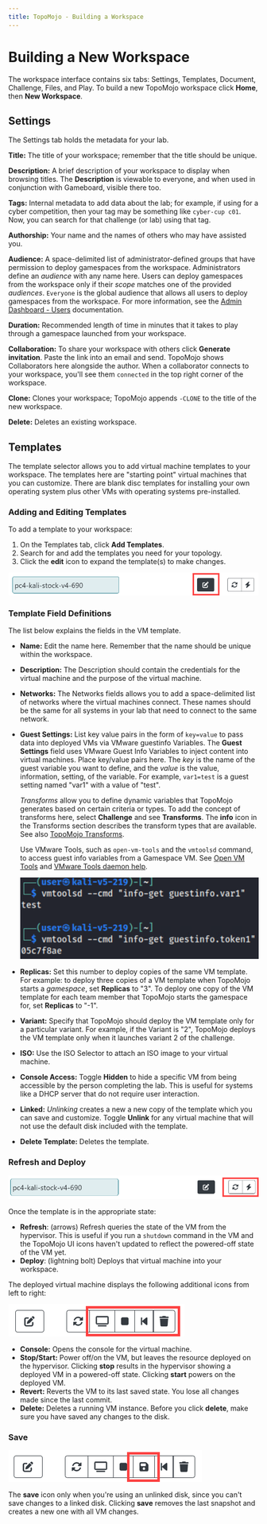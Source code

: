 ```yaml
---
title: TopoMojo - Building a Workspace
---
```


# Building a New Workspace

The workspace interface contains six tabs: Settings, Templates, Document, Challenge, Files, and Play. To build a new TopoMojo workspace click **Home**, then **New Workspace**.

## Settings

The Settings tab holds the metadata for your lab.

**Title:** The title of your workspace; remember that the title should be unique.

**Description:** A brief description of your workspace to display when browsing titles. The **Description** is viewable to everyone, and when used in conjunction with Gameboard, visible there too.

**Tags:** Internal metadata to add data about the lab; for example, if using for a cyber competition, then your tag may be something like `cyber-cup c01`. Now, you can search for that challenge (or lab) using that tag.

**Authorship:** Your name and the names of others who may have assisted you.

**Audience:** A space-delimited list of administrator-defined groups that have permission to deploy gamespaces from the workspace. Administrators define an *audience* with any name here. Users can deploy gamespaces from the workspace only if their *scope* matches one of the provided *audiences*. `Everyone` is the global audience that allows all users to deploy gamespaces from the workspace. For more information, see the [Admin Dashboard - Users](admin-users.md) documentation.

**Duration:** Recommended length of time in minutes that it takes to play through a gamespace launched from your workspace.

**Collaboration:** To share your workspace with others click **Generate invitation**. Paste the link into an email and send. TopoMojo shows Collaborators here alongside the author. When a collaborator connects to your workspace, you'll see them `connected` in the top right corner of the workspace.

**Clone:** Clones your workspace; TopoMojo appends `-CLONE` to the title of the new workspace.

**Delete:** Deletes an existing workspace.

## Templates

The template selector allows you to add virtual machine templates to your workspace. The templates here are "starting point" virtual machines that you can customize. There are blank disc templates for installing your own operating system plus other VMs with operating systems pre-installed.

### Adding and Editing Templates

To add a template to your workspace:

1. On the Templates tab, click **Add Templates**.
2. Search for and add the templates you need for your topology.
3. Click the **edit** icon to expand the template(s) to make changes.

![templates-edit](img/templates-edit.png)

### Template Field Definitions

The list below explains the fields in the VM template.

- **Name:** Edit the name here. Remember that the name should be unique within the workspace.
- **Description:** The Description should contain the credentials for the virtual machine and the purpose of the virtual machine.
- **Networks:** The Networks fields allows you to add a space-delimited list of networks where the virtual machines connect. These names should be the same for all systems in your lab that need to connect to the same network.
- **Guest Settings:** List key value pairs in the form of `key=value` to pass data into deployed VMs via VMware guestinfo Variables. The **Guest Settings** field uses VMware Guest Info Variables to inject content into virtual machines. Place key/value pairs here. The *key* is the name of the guest variable you want to define, and the *value* is the value, information, setting, of the variable. For example, `var1=test` is a guest setting named "var1" with a value of "test".

  *Transforms* allow you to define dynamic variables that TopoMojo generates based on certain criteria or types. To add the concept of transforms here, select **Challenge** and see **Transforms**. The **info** icon in the Transforms section describes the transform types that are available. See also [TopoMojo Transforms](challenge.md/#transforms).

  Use VMware Tools, such as `open-vm-tools` and the `vmtoolsd` command, to access guest info variables from a Gamespace VM. See [Open VM Tools](https://docs.vmware.com/en/VMware-Tools/12.3.0/com.vmware.vsphere.vmwaretools.doc/GUID-8B6EA5B7-453B-48AA-92E5-DB7F061341D1.html) and [VMware Tools daemon help](https://helpmanual.io/help/vmtoolsd/).

  ![vm-ware-tools](img/vm-ware-tools.png)

- **Replicas:** Set this number to deploy copies of the same VM template. For example: to deploy three copies of a VM template when TopoMojo starts a *gamespace*, set **Replicas** to "3". To deploy one copy of the VM template for each team member that TopoMojo starts the gamespace for, set **Replicas** to "-1".
- **Variant:** Specify that TopoMojo should deploy the VM template only for a particular variant. For example, if the Variant is "2", TopoMojo deploys the VM template only when it launches variant 2 of the challenge.
- **ISO:** Use the ISO Selector to attach an ISO image to your virtual machine.
- **Console Access:** Toggle **Hidden** to hide a specific VM from being accessible by the person completing the lab. This is useful for systems like a DHCP server that do not require user interaction.
- **Linked:** *Unlinking* creates a new a new copy of the template which you can save and customize. Toggle **Unlink** for any virtual machine that will not use the default disk included with the template.
- **Delete Template:** Deletes the template.

### Refresh and Deploy

![refresh-deploy](img/refresh-deploy.png)

Once the template is in the appropriate state:

- **Refresh**: (arrows) Refresh queries the state of the VM from the hypervisor. This is useful if you run a `shutdown` command in the VM and the TopoMojo UI icons haven't updated to reflect the powered-off state of the VM yet.
- **Deploy**: (lightning bolt) Deploys that virtual machine into your workspace.

The deployed virtual machine displays the following additional icons from left to right:

![other-icons](img/other-icons.png)

- **Console:** Opens the console for the virtual machine.
- **Stop/Start:** Power off/on the VM, but leaves the resource deployed on the hypervisor. Clicking **stop** results in the hypervisor showing a deployed VM in a powered-off state. Clicking **start** powers on the deployed VM.
- **Revert:** Reverts the VM to its last saved state. You lose all changes made since the last commit.
- **Delete:** Deletes a running VM instance. Before you click **delete**, make sure you have saved any changes to the disk.

### Save

![templates save](img/templates-save.png)

The **save** icon only when you're using an unlinked disk, since you can't save changes to a linked disk. Clicking **save** removes the last snapshot and creates a new one with all VM changes.
